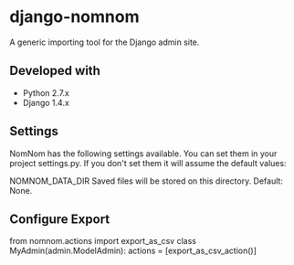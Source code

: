 django-nomnom
=============

A generic importing tool for the Django admin site.

Developed with
--------------

 * Python 2.7.x
 * Django 1.4.x

Settings
--------

NomNom has the following settings available. You can set them in your project settings.py. If you don't set them it will assume the default values:

NOMNOM_DATA_DIR
Saved files will be stored on this directory. Default: None.

Configure Export
----------------
from nomnom.actions import export_as_csv
class MyAdmin(admin.ModelAdmin):
    actions = [export_as_csv_action()]
